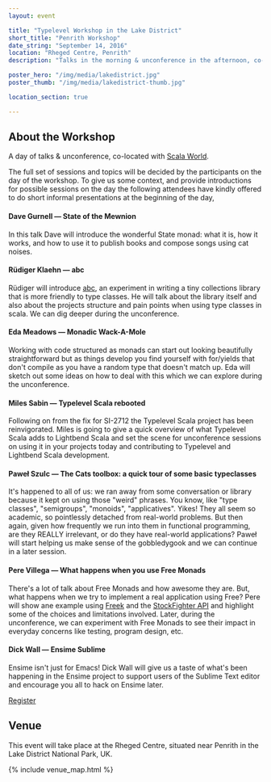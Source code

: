 ```yaml
---
layout: event

title: "Typelevel Workshop in the Lake District"
short_title: "Penrith Workshop"
date_string: "September 14, 2016"
location: "Rheged Centre, Penrith"
description: "Talks in the morning & unconference in the afternoon, co-located with Scala World."

poster_hero: "/img/media/lakedistrict.jpg"
poster_thumb: "/img/media/lakedistrict-thumb.jpg"

location_section: true

---
```


## About the Workshop

A day of talks & unconference, co-located with [Scala World](https://scala.world).

The full set of sessions and topics will be decided by the participants on the day of the workshop. To give
us some context, and provide introductions for possible sessions on the day the following attendees have
kindly offered to do short informal presentations at the beginning of the day,

#### Dave Gurnell &mdash; State of the Mewnion

In this talk Dave will introduce the wonderful State monad: what it is, how it works, and how to use it to publish
books and compose songs using cat noises.

#### Rüdiger Klaehn &mdash; abc

Rüdiger will introduce [abc](https://github.com/rklaehn/abc), an experiment in writing a tiny collections library that
is more friendly to type classes. He will talk about the library itself and also about the projects structure and pain
points when using type classes in scala. We can dig deeper during the unconference.

#### Eda Meadows &mdash; Monadic Wack-A-Mole

Working with code structured as monads can start out looking beautifully straightforward but as things develop you
find yourself with for/yields that don't compile as you have a random type that doesn't match up. Eda will sketch out
some ideas on how to deal with this which we can explore during the unconference.

#### Miles Sabin &mdash; Typelevel Scala rebooted

Following on from the fix for SI-2712 the Typelevel Scala project has been reinvigorated. Miles is going to give a
quick overview of what Typelevel Scala adds to Lightbend Scala and set the scene for unconference sessions on using it
in your projects today and contributing to Typelevel and Lightbend Scala development.

#### Paweł Szulc &mdash; The Cats toolbox: a quick tour of some basic typeclasses

It's happened to all of us: we ran away from some conversation or library because it kept on using those "weird"
phrases.  You know, like "type classes", "semigroups", "monoids", "applicatives".  Yikes! They all seem so academic,
so pointlessly detached from real-world problems.  But then again, given how frequently we run into them in functional
programming, are they REALLY irrelevant, or do they have real-world applications? Paweł will start helping us make
sense of the gobbledygook and we can continue in a later session.

#### Pere Villega &mdash; What happens when you use Free Monads

There's a lot of talk about Free Monads and how awesome they are. But, what happens when we try to implement a real
application using Free? Pere will show ane example using [Freek](https://github.com/ProjectSeptemberInc/freek/) and
the [StockFighter API](https://starfighter.readme.io/docs/) and highlight some of the choices and limitations
involved. Later, during the unconference, we can experiment with Free Monads to see their impact in everyday concerns
like testing, program design, etc.

#### Dick Wall &mdash; Ensime Sublime

Ensime isn't just for Emacs! Dick Wall will give us a taste of what's been happening in the Ensime project to support
users of the Sublime Text editor and encourage you all to hack on Ensime later.


<a class="btn large" href="https://scala.world/">Register</a>

## Venue

This event will take place at the Rheged Centre, situated near Penrith in the Lake District National Park, UK.

{% include venue_map.html %}
